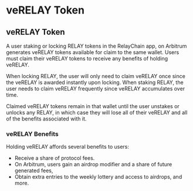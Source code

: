# veRELAY Token

## veRELAY Token

A user staking or locking RELAY tokens in the RelayChain app, on Arbitrum generates veRELAY tokens available for claim to the same wallet. Users must claim their veRELAY tokens to receive any benefits of holding veRELAY.

When locking RELAY, the user will only need to claim veRELAY once since the veRELAY is awarded instantly upon locking. When staking RELAY, the user needs to claim veRELAY frequently since veRELAY accumulates over time.

Claimed veRELAY tokens remain in that wallet until the user unstakes or unlocks any RELAY, in which case they will lose all of their veRELAY and all of the benefits associated with it.

### veRELAY Benefits

Holding veRELAY affords several benefits to users:

* Receive a share of protocol fees.
* On Arbitrum, users gain an airdrop modifier and a share of future generated fees,
* Obtain extra entries to the weekly lottery and access to airdrops, and more.
